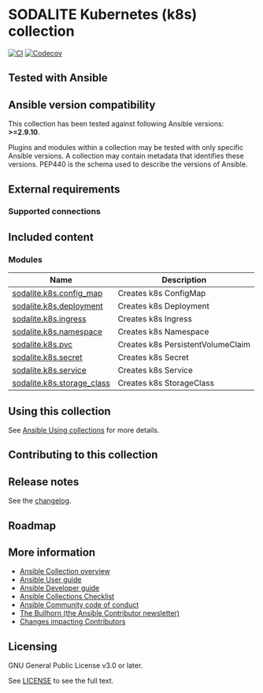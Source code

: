 # SODALITE Kubernetes (k8s) collection
<!-- Add CI and code coverage badges here. Samples included below. -->
[![CI](https://github.com/ansible-collections/REPONAMEHERE/workflows/CI/badge.svg?event=push)](https://github.com/ansible-collections/REPONAMEHERE/actions) [![Codecov](https://img.shields.io/codecov/c/github/ansible-collections/REPONAMEHERE)](https://codecov.io/gh/ansible-collections/REPONAMEHERE)

<!-- Describe the collection and why a user would want to use it. What does the collection do? -->

## Tested with Ansible

<!--start requires_ansible-->
## Ansible version compatibility

This collection has been tested against following Ansible versions: **>=2.9.10**.

Plugins and modules within a collection may be tested with only specific Ansible versions.
A collection may contain metadata that identifies these versions.
PEP440 is the schema used to describe the versions of Ansible.
<!--end requires_ansible-->

## External requirements

<!-- List any external resources the collection depends on, for example minimum versions of an OS, libraries, or utilities. Do not list other Ansible collections here. -->

### Supported connections
<!-- Optional. If your collection supports only specific connection types (such as HTTPAPI, netconf, or others), list them here. -->

## Included content

<!--start collection content-->
### Modules
Name | Description
--- | ---
[sodalite.k8s.config_map](https://github.com/mihaTrajbaric/k8s/blob/main/docs/sodalite.k8s.config_map_module.rst)|Creates k8s ConfigMap
[sodalite.k8s.deployment](https://github.com/mihaTrajbaric/k8s/blob/main/docs/sodalite.k8s.deployment_module.rst)|Creates k8s Deployment
[sodalite.k8s.ingress](https://github.com/mihaTrajbaric/k8s/blob/main/docs/sodalite.k8s.ingress_module.rst)|Creates k8s Ingress
[sodalite.k8s.namespace](https://github.com/mihaTrajbaric/k8s/blob/main/docs/sodalite.k8s.namespace_module.rst)|Creates k8s Namespace
[sodalite.k8s.pvc](https://github.com/mihaTrajbaric/k8s/blob/main/docs/sodalite.k8s.pvc_module.rst)|Creates k8s PersistentVolumeClaim
[sodalite.k8s.secret](https://github.com/mihaTrajbaric/k8s/blob/main/docs/sodalite.k8s.secret_module.rst)|Creates k8s Secret
[sodalite.k8s.service](https://github.com/mihaTrajbaric/k8s/blob/main/docs/sodalite.k8s.service_module.rst)|Creates k8s Service
[sodalite.k8s.storage_class](https://github.com/mihaTrajbaric/k8s/blob/main/docs/sodalite.k8s.storage_class_module.rst)|Creates k8s StorageClass

<!--end collection content-->

<!-- Galaxy will eventually list the module docs within the UI, but until that is ready, you may need to either describe your plugins etc here, or point to an external docsite to cover that information. -->

## Using this collection

<!--Include some quick examples that cover the most common use cases for your collection content. -->

See [Ansible Using collections](https://docs.ansible.com/ansible/latest/user_guide/collections_using.html) for more details.

## Contributing to this collection

<!--Describe how the community can contribute to your collection. At a minimum, include how and where users can create issues to report problems or request features for this collection.  List contribution requirements, including preferred workflows and necessary testing, so you can benefit from community PRs. If you are following general Ansible contributor guidelines, you can link to - [Ansible Community Guide](https://docs.ansible.com/ansible/latest/community/index.html). -->


## Release notes

See the [changelog](https://github.com/ansible-collections/REPONAMEHERE/tree/main/CHANGELOG.rst).

## Roadmap

<!-- Optional. Include the roadmap for this collection, and the proposed release/versioning strategy so users can anticipate the upgrade/update cycle. -->

## More information

<!-- List out where the user can find additional information, such as working group meeting times, slack/IRC channels, or documentation for the product this collection automates. At a minimum, link to: -->

- [Ansible Collection overview](https://github.com/ansible-collections/overview)
- [Ansible User guide](https://docs.ansible.com/ansible/latest/user_guide/index.html)
- [Ansible Developer guide](https://docs.ansible.com/ansible/latest/dev_guide/index.html)
- [Ansible Collections Checklist](https://github.com/ansible-collections/overview/blob/master/collection_requirements.rst)
- [Ansible Community code of conduct](https://docs.ansible.com/ansible/latest/community/code_of_conduct.html)
- [The Bullhorn (the Ansible Contributor newsletter)](https://us19.campaign-archive.com/home/?u=56d874e027110e35dea0e03c1&id=d6635f5420)
- [Changes impacting Contributors](https://github.com/ansible-collections/overview/issues/45)

## Licensing

<!-- Include the appropriate license information here and a pointer to the full licensing details. If the collection contains modules migrated from the ansible/ansible repo, you must use the same license that existed in the ansible/ansible repo. See the GNU license example below. -->

GNU General Public License v3.0 or later.

See [LICENSE](https://www.gnu.org/licenses/gpl-3.0.txt) to see the full text.

